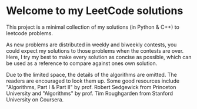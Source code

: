 # Welcome to my LeetCode solutions 
This project is a minimal collection of my solutions (in Python & C++) to leetcode problems. 

As new problems are distributed in weekly and biweekly contests, you could expect my solutions to those problems when the contests are over. 
Here, I try my best to make every solution as concise as possible, which can be used as a reference to compare against ones own solution. 

Due to the limited space, the details of the algorithms are omitted. 
The readers are encouraged to look them up. Some good resources include "Algorithms, Part I & Part II" by prof. Robert Sedgewick from Princeton University and "Algorithms" 
by prof. Tim Roughgarden from Stanford University on Coursera. 
